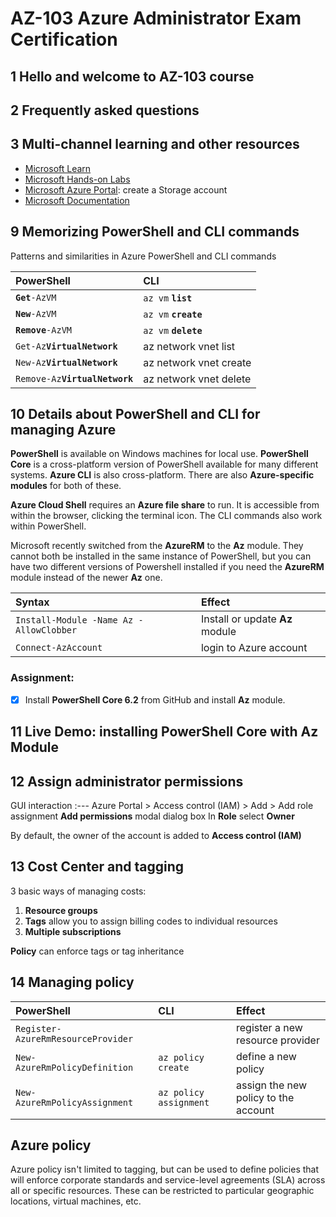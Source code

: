 # AZ-103 Azure Administrator Exam Certification

## 1 Hello and welcome to AZ-103 course

## 2 Frequently asked questions

## 3 Multi-channel learning and other resources
  - [Microsoft Learn](https://docs.microsoft.com/en-us/learn/)
  - [Microsoft Hands-on Labs](https://www.microsoft.com/handsonlabs/)
  - [Microsoft Azure Portal](https://portal.azure.com/#home): create a Storage account
  - [Microsoft Documentation](https://docs.microsoft.com/en-us/azure)

## 9 Memorizing PowerShell and CLI commands
Patterns and similarities in Azure PowerShell and CLI commands

PowerShell                      | CLI
:---                            | :---
__`Get`__`-AzVM`                | `az vm` __`list`__
__`New`__`-AzVM`                | `az vm` __`create`__
__`Remove`__`-AzVM`             | `az vm` __`delete`__
`Get-Az`__`VirtualNetwork`__    | az network vnet list
`New-Az`__`VirtualNetwork`__    | az network vnet create
`Remove-Az`__`VirtualNetwork`__ | az network vnet delete

## 10 Details about PowerShell and CLI for managing Azure

__PowerShell__ is available on Windows machines for local use. __PowerShell Core__ is a cross-platform version of PowerShell available for many different systems. __Azure CLI__ is also cross-platform. There are also __Azure-specific modules__ for both of these.

__Azure Cloud Shell__ requires an __Azure file share__ to run. It is accessible from within the browser, clicking the terminal icon. The CLI commands also work within PowerShell.

Microsoft recently switched from the __AzureRM__ to the __Az__ module. They cannot both be installed in the same instance of PowerShell, but you can have two different versions of Powershell installed if you need the __AzureRM__ module instead of the newer __Az__ one.

Syntax | Effect
:---  | :---
`Install-Module -Name Az -AllowClobber` | Install or update __Az__ module
`Connect-AzAccount` | login to Azure account

### Assignment: 
- [x] Install __PowerShell Core 6.2__ from GitHub and install __Az__ module.

## 11 Live Demo: installing PowerShell Core with Az Module

## 12 Assign administrator permissions

GUI interaction
:---
Azure Portal > Access control (IAM) > Add > Add role assignment
__Add permissions__ modal dialog box
In __Role__ select __Owner__

By default, the owner of the account is added to __Access control (IAM)__

## 13 Cost Center and tagging
3 basic ways of managing costs:
  1. __Resource groups__
  2. __Tags__ allow you to assign billing codes to individual resources
  3. __Multiple subscriptions__

__Policy__ can enforce tags or tag inheritance

## 14 Managing policy 

PowerShell                          | CLI                   | Effect
:---                                | :---                  | :---
`Register-AzureRmResourceProvider`  |                       | register a new resource provider
`New-AzureRmPolicyDefinition`       | `az policy create`    | define a new policy
`New-AzureRmPolicyAssignment`       | `az policy assignment`| assign the new policy to the account

## Azure policy
Azure policy isn't limited to tagging, but can be used to define policies that will enforce corporate standards and service-level agreements (SLA) across all or specific resources. These can be restricted to particular geographic locations, virtual machines, etc.


